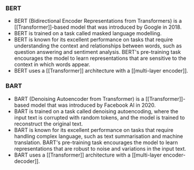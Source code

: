 ### BERT
- BERT (Bidirectional Encoder Representations from Transformers) is a [[Transformer]]-based model that was introduced by Google in 2018.
- BERT is trained on a task called masked language modelling.
- BERT is known for its excellent performance on tasks that require understanding the context and relationships between words, such as question answering and sentiment analysis. BERT's pre-training task encourages the model to learn representations that are sensitive to the context in which words appear.
- BERT uses a [[Transformer]] architecture with a [[multi-layer encoder]].
### BART
- BART (Denoising Autoencoder from Transformer) is a [[Transformer]]-based model that was introduced by Facebook AI in 2020.
- BART is trained on a task called denoising autoencoding, where the input text is corrupted with random tokens, and the model is trained to reconstruct the original text.
- BART is known for its excellent performance on tasks that require handling complex language, such as text summarisation and machine translation. BART's pre-training task encourages the model to learn representations that are robust to noise and variations in the input text.
- BART uses a [[Transformer]] architecture with a [[multi-layer encoder-decoder]].